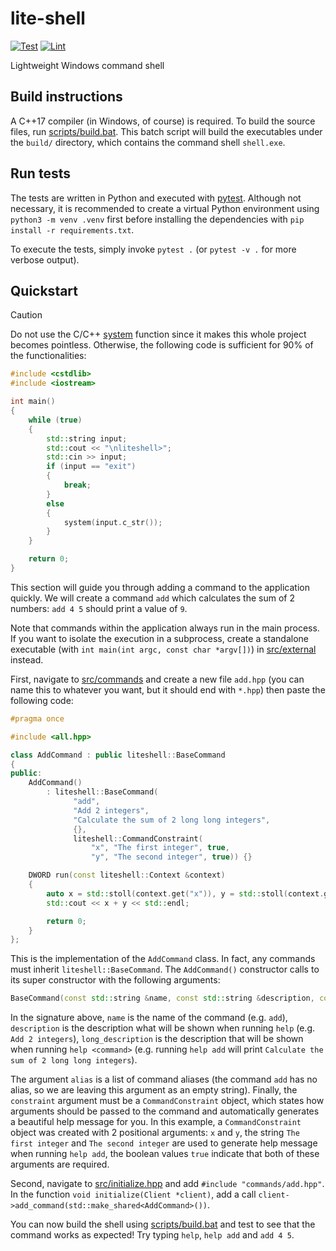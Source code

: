 # lite-shell

[![Test](https://github.com/Serious-senpai/lite-shell/actions/workflows/test.yml/badge.svg)](https://github.com/Serious-senpai/lite-shell/actions/workflows/test.yml)
[![Lint](https://github.com/Serious-senpai/lite-shell/actions/workflows/lint.yml/badge.svg)](https://github.com/Serious-senpai/lite-shell/actions/workflows/lint.yml)

Lightweight Windows command shell

## Build instructions
A C++17 compiler (in Windows, of course) is required. To build the source files, run [scripts/build.bat](/scripts/build.bat).
This batch script will build the executables under the `build/` directory, which contains the command shell `shell.exe`.

## Run tests
The tests are written in Python and executed with [pytest](https://docs.pytest.org/). Although not necessary, it is recommended to create a virtual Python environment using `python3 -m venv .venv` first before installing the dependencies with `pip install -r requirements.txt`.

To execute the tests, simply invoke `pytest .` (or `pytest -v .` for more verbose output).

## Quickstart

> [!CAUTION]  
> Do not use the C/C++ [system](https://cplusplus.com/reference/cstdlib/system/) function since it makes this whole project becomes pointless. Otherwise, the following code is sufficient for 90% of the functionalities:
> ```cpp
> #include <cstdlib>
> #include <iostream>
>
> int main()
> {
>     while (true)
>     {
>         std::string input;
>         std::cout << "\nliteshell>";
>         std::cin >> input;
>         if (input == "exit")
>         {
>             break;
>         }
>         else
>         {
>             system(input.c_str());
>         }
>     }
> 
>     return 0;
> }
> ```

This section will guide you through adding a command to the application quickly. We will create a command `add` which calculates the sum of 2 numbers: `add 4 5` should print a value of `9`.

Note that commands within the application always run in the main process. If you want to isolate the execution in a subprocess, create a standalone executable (with `int main(int argc, const char *argv[])`) in [src/external](/src/external) instead.

First, navigate to [src/commands](/src/commands) and create a new file `add.hpp` (you can name this to whatever you want, but it should end with `*.hpp`) then paste the following code:
```cpp
#pragma once

#include <all.hpp>

class AddCommand : public liteshell::BaseCommand
{
public:
    AddCommand()
        : liteshell::BaseCommand(
              "add",
              "Add 2 integers",
              "Calculate the sum of 2 long long integers",
              {},
              liteshell::CommandConstraint(
                  "x", "The first integer", true,
                  "y", "The second integer", true)) {}

    DWORD run(const liteshell::Context &context)
    {
        auto x = std::stoll(context.get("x")), y = std::stoll(context.get("y"));
        std::cout << x + y << std::endl;

        return 0;
    }
};
```
This is the implementation of the `AddCommand` class. In fact, any commands must inherit `liteshell::BaseCommand`. The `AddCommand()` constructor calls to its super constructor with the following arguments:
```cpp
BaseCommand(const std::string &name, const std::string &description, const std::string &long_description, const std::initializer_list<std::string> &aliases, const CommandConstraint &constraint);
```

In the signature above, `name` is the name of the command (e.g. `add`), `description` is the description what will be shown when running `help` (e.g. `Add 2 integers`), `long_description` is the description that will be shown when running `help <command>` (e.g. running `help add` will print `Calculate the sum of 2 long long integers`).

The argument `alias` is a list of command aliases (the command `add` has no alias, so we are leaving this argument as an empty string). Finally, the `constraint` argument must be a `CommandConstraint` object, which states how arguments should be passed to the command and automatically generates a beautiful help message for you. In this example, a `CommandConstraint` object was created with 2 positional arguments: `x` and `y`, the string `The first integer` and `The second integer` are used to generate help message when running `help add`, the boolean values `true` indicate that both of these arguments are required.

Second, navigate to [src/initialize.hpp](/src/initialize.hpp) and add `#include "commands/add.hpp"`. In the function `void initialize(Client *client)`, add a call `client->add_command(std::make_shared<AddCommand>())`.

You can now build the shell using [scripts/build.bat](/scripts/build.bat) and test to see that the command works as expected! Try typing `help`, `help add` and `add 4 5`.

